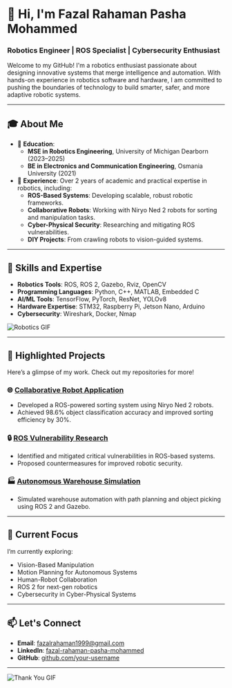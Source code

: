 # 👋 Hi, I'm Fazal Rahaman Pasha Mohammed

### Robotics Engineer | ROS Specialist | Cybersecurity Enthusiast

Welcome to my GitHub! I'm a robotics enthusiast passionate about designing innovative systems that merge intelligence and automation. With hands-on experience in robotics software and hardware, I am committed to pushing the boundaries of technology to build smarter, safer, and more adaptive robotic systems.

---

## 🎓 **About Me**

- 🏫 **Education**:
  - **MSE in Robotics Engineering**, University of Michigan Dearborn (2023–2025)
  - **BE in Electronics and Communication Engineering**, Osmania University (2021)
- 🌟 **Experience**: Over 2 years of academic and practical expertise in robotics, including:
  - **ROS-Based Systems**: Developing scalable, robust robotic frameworks.
  - **Collaborative Robots**: Working with Niryo Ned 2 robots for sorting and manipulation tasks.
  - **Cyber-Physical Security**: Researching and mitigating ROS vulnerabilities.
  - **DIY Projects**: From crawling robots to vision-guided systems.

---

## 🔧 **Skills and Expertise**

- **Robotics Tools**: ROS, ROS 2, Gazebo, Rviz, OpenCV  
- **Programming Languages**: Python, C++, MATLAB, Embedded C  
- **AI/ML Tools**: TensorFlow, PyTorch, ResNet, YOLOv8  
- **Hardware Expertise**: STM32, Raspberry Pi, Jetson Nano, Arduino  
- **Cybersecurity**: Wireshark, Docker, Nmap  

![Robotics GIF](https://media.giphy.com/media/3o7aD5tv1ogNBtDhDi/giphy.gif) <!-- Replace with your preferred GIF -->

---

## 🚀 **Highlighted Projects**
Here’s a glimpse of my work. Check out my repositories for more!

### 🌐 [Collaborative Robot Application](https://github.com/your-username/collaborative-robot-app)
- Developed a ROS-powered sorting system using Niryo Ned 2 robots.
- Achieved 98.6% object classification accuracy and improved sorting efficiency by 30%.

### 🔒 [ROS Vulnerability Research](https://github.com/your-username/ros-vulnerability-research)
- Identified and mitigated critical vulnerabilities in ROS-based systems.
- Proposed countermeasures for improved robotic security.

### 🏭 [Autonomous Warehouse Simulation](https://github.com/your-username/autonomous-warehouse-sim)
- Simulated warehouse automation with path planning and object picking using ROS 2 and Gazebo.

---

## 🌱 **Current Focus**
I’m currently exploring:
- Vision-Based Manipulation
- Motion Planning for Autonomous Systems
- Human-Robot Collaboration
- ROS 2 for next-gen robotics
- Cybersecurity in Cyber-Physical Systems

---

## 📫 **Let's Connect**
- **Email**: [fazalrahaman1999@gmail.com](mailto:fazalrahaman1999@gmail.com)  
- **LinkedIn**: [fazal-rahaman-pasha-mohammed](https://www.linkedin.com/in/fazal-rahaman-pasha-mohammed-600775181/)  
- **GitHub**: [github.com/your-username](https://github.com/your-username)

---

![Thank You GIF](https://media.giphy.com/media/xT9IgzoKnwFNmISR8I/giphy.gif) <!-- Replace with a thank-you GIF -->
